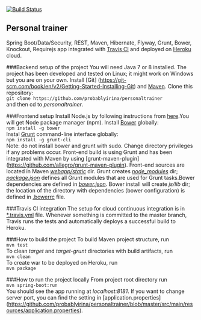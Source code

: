 [![Build Status](https://travis-ci.org/probablyirina/personaltrainer.svg?branch=master)](https://travis-ci.org/probablyirina/personaltrainer)

## Personal trainer
Spring Boot/Data/Security, REST, Maven, Hibernate, Flyway, Grunt, Bower, Knockout, Requirejs app integrated with [Travis CI](https://travis-ci.org/) and deployed on [Heroku](https://www.heroku.com/) cloud.

###Backend setup of the project
You will need Java 7 or 8 installed. The project has been developed and tested on Linux; it might work on Windows but you are on your own. Install [Git] (https://git-scm.com/book/en/v2/Getting-Started-Installing-Git) and [Maven](https://maven.apache.org/).
Clone this repository:  
```git clone https://github.com/probablyirina/personaltrainer```  
and then cd to *personaltrainer*.

###Frontend setup
Install Node.js by following instructions from [here](https://nodejs.org/en/download/).You will get Node package manager (npm).
Install [Bower](http://bower.io/) globally:  
```npm install -g bower```  
Instal [Grunt](http://gruntjs.com/) command-line interface globally:  
```npm install -g grunt-cli```   
Note: do not install bower and grunt with sudo. Change directory privileges if any problems occur.
Front-end build is using Grunt and has been integrated with Maven by using [grunt-maven-plugin] (https://github.com/allegro/grunt-maven-plugin). Front-end sources are located in Maven [*webapp/static*](https://github.com/probablyirina/personaltrainer/tree/master/src/main/webapp/static) dir.
Grunt creates [*node_modules*](https://github.com/probablyirina/personaltrainer/tree/master/src/main/webapp/static/node_modules) dir; [*package.json*](https://github.com/probablyirina/personaltrainer/blob/master/src/main/webapp/static/package.json) defines all Grunt modules that are used for Grunt tasks.Bower dependencies are defined in [*bower.json*](https://github.com/probablyirina/personaltrainer/blob/master/src/main/webapp/static/bower.json). Bower install will create *js/lib* dir; the location of the directory with dependencies (bower configuration) is defined in [.bowerrc](https://github.com/probablyirina/personaltrainer/blob/development/web/.bowerrc) file.  

###Travis CI integration
The setup for cloud continuous integration is in [*.travis.yml](https://github.com/probablyirina/personaltrainer/blob/master/.travis.yml) file. Whenever something is committed to the master branch, Travis runs the tests and automatically deploys a successful build to Heroku.

###How to build the project
To build Maven project structure, run  
```mvn test```  
To clean *target* and *target-grunt* directories with build artifacts, run  
```mvn clean```  
To create war to be deployed on Heroku, run  
```mvn package```

###How to run the project locally
From project root directory run  
```mvn spring-boot:run```  
You should see the app running at *localhost:8181*. If you want to change server port, you can find the setting in [application.properties] (https://github.com/probablyirina/personaltrainer/blob/master/src/main/resources/application.properties). 
